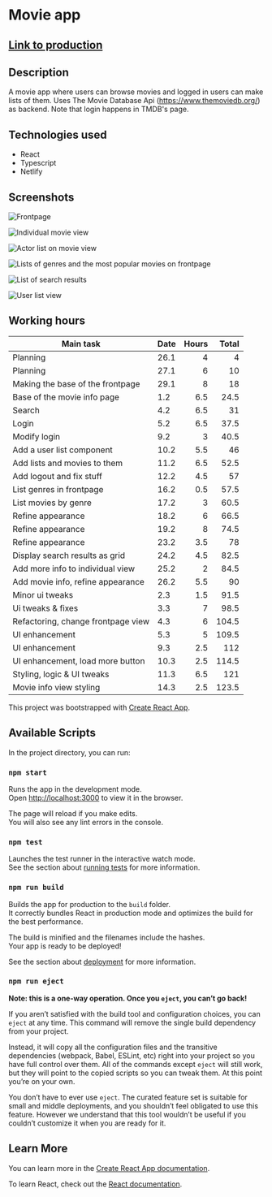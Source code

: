 # Movie app

## [Link to production](https://amazing-northcutt-a6f3bd.netlify.app/)

## Description

A movie app where users can browse movies and logged in users can make lists of them. Uses The Movie Database Api (https://www.themoviedb.org/) as backend. Note that login happens in TMDB's page. 

## Technologies used
- React
- Typescript
- Netlify

## Screenshots

![Frontpage](./src/images/screenshots/Frontpage.png)

![Individual movie view](./src/images/screenshots/MovieView.png)

![Actor list on movie view](./src/images/screenshots/ActorList.png)

![Lists of genres and the most popular movies on frontpage](./src/images/screenshots/PopularAndGenres.png)

![List of search results](./src/images/screenshots/SearchResults.png)

![User list view](./src/images/screenshots/List.png)
## Working hours

| Main task                        | Date  | Hours | Total|
|--------------------------------- |:------| -----:| ----:|
|Planning                          |26.1   |   4   |  4   |
|Planning                          |27.1   |   6   |  10  |
|Making the base of the frontpage  |29.1   |   8   |  18  |
|Base of the movie info page       |1.2    |   6.5 |  24.5|
|Search                            |4.2    |   6.5 |  31  |
|Login                             |5.2    |   6.5 |  37.5|
|Modify login                      |9.2    |   3   |  40.5|
|Add a user list component         |10.2   |   5.5 |  46  |
|Add lists and movies to them      |11.2   |   6.5 |  52.5|
|Add logout and fix stuff          |12.2   |   4.5 |  57  |
|List genres in frontpage          |16.2   |   0.5 |  57.5|
|List movies by genre              |17.2   |   3   |  60.5|
|Refine appearance                 |18.2   |   6   |  66.5|
|Refine appearance                 |19.2   |   8   |  74.5|
|Refine appearance                 |23.2   |   3.5 |  78  |
|Display search results as grid    |24.2   |   4.5 |  82.5|
|Add more info to individual view  |25.2   |   2   |  84.5|
|Add movie info, refine appearance |26.2   |   5.5 |  90  |
|Minor ui tweaks                   |2.3    |   1.5 |  91.5|
|Ui tweaks & fixes                 |3.3    |   7   |  98.5|
|Refactoring, change frontpage view|4.3    |   6   | 104.5|
|UI enhancement                    |5.3    |   5   | 109.5|
|UI enhancement                    |9.3    |   2.5 |  112 |
|UI enhancement, load more button  |10.3   |   2.5 | 114.5| 
|Styling, logic & UI tweaks        |11.3   |   6.5 |  121 |
|Movie info view styling           |14.3   |   2.5 | 123.5| 


This project was bootstrapped with [Create React App](https://github.com/facebook/create-react-app).

## Available Scripts

In the project directory, you can run:

### `npm start`

Runs the app in the development mode.\
Open [http://localhost:3000](http://localhost:3000) to view it in the browser.

The page will reload if you make edits.\
You will also see any lint errors in the console.

### `npm test`

Launches the test runner in the interactive watch mode.\
See the section about [running tests](https://facebook.github.io/create-react-app/docs/running-tests) for more information.

### `npm run build`

Builds the app for production to the `build` folder.\
It correctly bundles React in production mode and optimizes the build for the best performance.

The build is minified and the filenames include the hashes.\
Your app is ready to be deployed!

See the section about [deployment](https://facebook.github.io/create-react-app/docs/deployment) for more information.

### `npm run eject`

**Note: this is a one-way operation. Once you `eject`, you can’t go back!**

If you aren’t satisfied with the build tool and configuration choices, you can `eject` at any time. This command will remove the single build dependency from your project.

Instead, it will copy all the configuration files and the transitive dependencies (webpack, Babel, ESLint, etc) right into your project so you have full control over them. All of the commands except `eject` will still work, but they will point to the copied scripts so you can tweak them. At this point you’re on your own.

You don’t have to ever use `eject`. The curated feature set is suitable for small and middle deployments, and you shouldn’t feel obligated to use this feature. However we understand that this tool wouldn’t be useful if you couldn’t customize it when you are ready for it.

## Learn More

You can learn more in the [Create React App documentation](https://facebook.github.io/create-react-app/docs/getting-started).

To learn React, check out the [React documentation](https://reactjs.org/).
